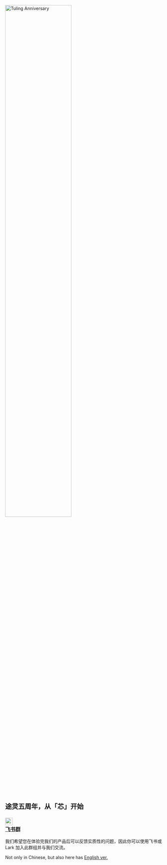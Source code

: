 <img src="http://xctmit.fun/tuling_anniversary.png" alt="Tuling Anniversary" width="65%" height="65%">

## 途灵五周年，从「芯」开始

### [<img src="http://xctmit.fun/lark.png" alt="飞书群组" width="24px" height="24px"><div>飞书群</div>](https://applink.feishu.cn/client/chat/chatter/add_by_link?link_token=21drce32-eb2f-4250-9f44-3f3a9ccc60e5)
我们希望您在体验完我们的产品后可以反馈实质性的问题，因此你可以使用飞书或 Lark 加入此群组并与我们交流。  
  
Not only in Chinese, but also here has [English ver.](README.md)
